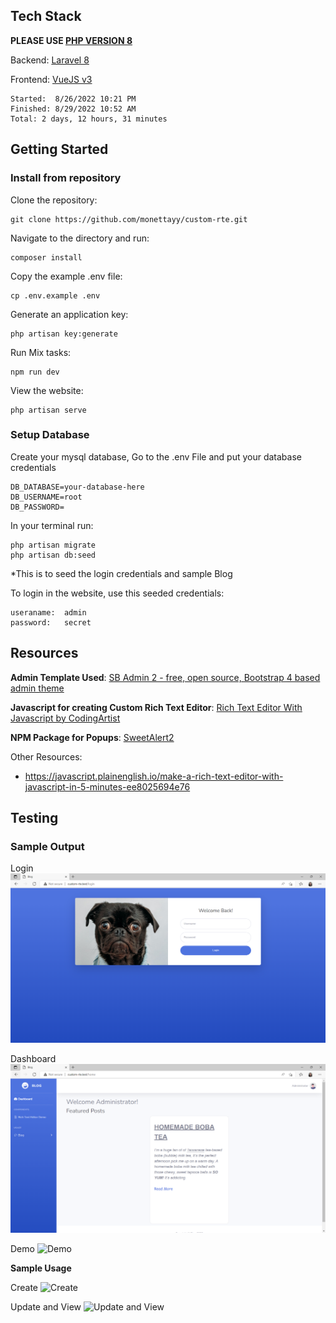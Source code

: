## Tech Stack


**PLEASE USE [PHP VERSION 8](https://www.php.net/downloads.php)**

Backend: [Laravel 8](https://laravel.com/docs/8.x/readme)

Frontend: [VueJS v3](https://vuejs.org/)

    Started:  8/26/2022 10:21 PM
    Finished: 8/29/2022 10:52 AM
    Total: 2 days, 12 hours, 31 minutes


## Getting Started


### Install from repository

Clone the repository:

    git clone https://github.com/monettayy/custom-rte.git

Navigate to the directory and run:

    composer install

Copy the example .env file:

    cp .env.example .env

Generate an application key:

    php artisan key:generate

Run Mix tasks:

    npm run dev

View the website:

    php artisan serve
    
### Setup Database

Create your mysql database,
Go to the .env File and put your database credentials
    
    DB_DATABASE=your-database-here
    DB_USERNAME=root
    DB_PASSWORD=
    

In your terminal run:
    
    php artisan migrate
    php artisan db:seed

*This is to seed the login credentials and sample Blog

To login in the website, use this seeded credentials:
    
    useraname:  admin
    password:   secret


## Resources

**Admin Template Used**:
[SB Admin 2 - free, open source, Bootstrap 4 based admin theme](https://startbootstrap.com/theme/sb-admin-2)

**Javascript for creating Custom Rich Text Editor**:
[Rich Text Editor With Javascript by CodingArtist](https://codingartistweb.com/2022/04/rich-text-editor-with-javascript/)

**NPM Package for Popups**:
[SweetAlert2](https://www.npmjs.com/package/sweetalert2/v/6.6.1?activeTab=readme)


Other Resources:

- https://javascript.plainenglish.io/make-a-rich-text-editor-with-javascript-in-5-minutes-ee8025694e76


## Testing
### Sample Output
Login
![Login](external/images/login.PNG)

Dashboard
![Dashboard](external/images/dashboard.PNG)

Demo
![Demo](external/gifs/demo.gif)


**Sample Usage**

Create
![Create](external/gifs/usage-create.gif)

Update and View 
![Update and View](external/gifs/usage-update.gif)
